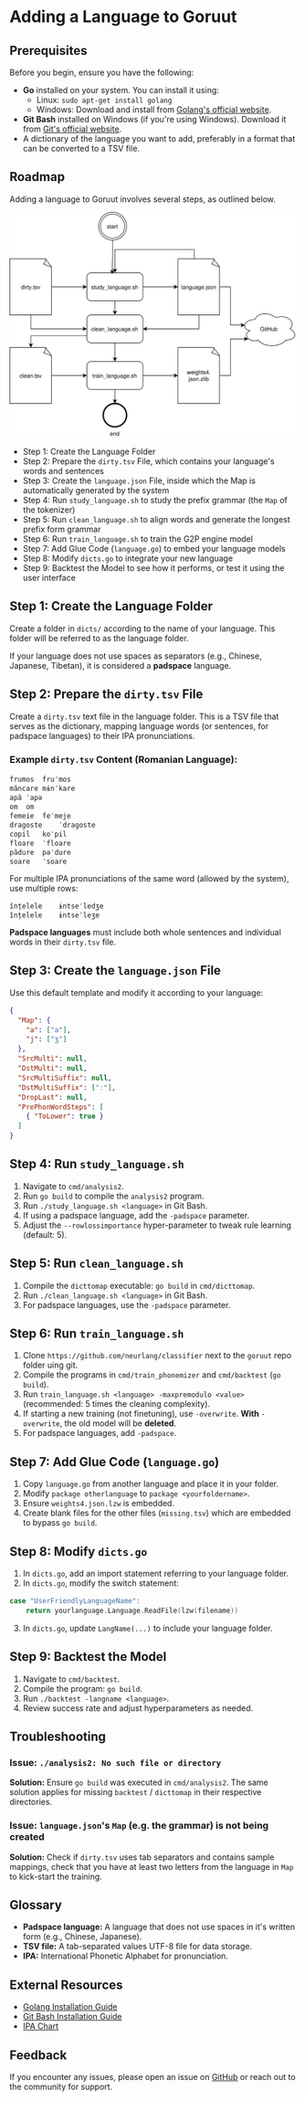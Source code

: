 # Adding a Language to Goruut

## Prerequisites

Before you begin, ensure you have the following:

- **Go** installed on your system. You can install it using:
  - Linux: `sudo apt-get install golang`
  - Windows: Download and install from [Golang's official website](https://go.dev/).
- **Git Bash** installed on Windows (if you're using Windows). Download it from [Git's official website](https://git-scm.com/downloads).
- A dictionary of the language you want to add, preferably in a format that can be converted to a TSV file.

## Roadmap

Adding a language to Goruut involves several steps, as outlined below.

![Adding a langauge to Goruut](adding_a_language.drawio.svg)

- Step 1: Create the Language Folder
- Step 2: Prepare the `dirty.tsv` File, which contains your language's words and sentences
- Step 3: Create the `language.json` File, inside which the Map is automatically generated by the system
- Step 4: Run `study_language.sh` to study the prefix grammar (the `Map` of the tokenizer)
- Step 5: Run `clean_language.sh` to align words and generate the longest prefix form grammar
- Step 6: Run `train_language.sh` to train the G2P engine model
- Step 7: Add Glue Code (`language.go`) to embed your language models
- Step 8: Modify `dicts.go` to integrate your new language
- Step 9: Backtest the Model to see how it performs, or test it using the user interface

## Step 1: Create the Language Folder

Create a folder in `dicts/` according to the name of your language. This folder will be referred to as the language folder.

If your language does not use spaces as separators (e.g., Chinese, Japanese, Tibetan), it is considered a **padspace** language.

## Step 2: Prepare the `dirty.tsv` File

Create a `dirty.tsv` text file in the language folder. This is a TSV file that serves as the dictionary, mapping language words (or sentences, for padspace languages) to their IPA pronunciations.

### Example `dirty.tsv` Content (Romanian Language):

```tsv
frumos	fruˈmos
mâncare	mɨnˈkare
apă	ˈapə
om	om
femeie	feˈmeje
dragoste	ˈdraɡoste
copil	koˈpil
floare	ˈfloare
pădure	pəˈdure
soare	ˈsoare
```

For multiple IPA pronunciations of the same word (allowed by the system), use multiple rows:

```tsv
înțelele	ɨntseˈledʒe
înțelele	ɨntseˈleʒe
```

**Padspace languages** must include both whole sentences and individual words in their `dirty.tsv` file.

## Step 3: Create the `language.json` File

Use this default template and modify it according to your language:

```json
{
  "Map": {
    "a": ["a"],
    "j": ["ʒ"]
  },
  "SrcMulti": null,
  "DstMulti": null,
  "SrcMultiSuffix": null,
  "DstMultiSuffix": ["ː"],
  "DropLast": null,
  "PrePhonWordSteps": [
    { "ToLower": true }
  ]
}
```

## Step 4: Run `study_language.sh`

1. Navigate to `cmd/analysis2`.
2. Run `go build` to compile the `analysis2` program.
3. Run `./study_language.sh <language>` in Git Bash.
4. If using a padspace language, add the `-padspace` parameter.
5. Adjust the `--rowlossimportance` hyper-parameter to tweak rule learning (default: 5).

## Step 5: Run `clean_language.sh`

1. Compile the `dicttomap` executable: `go build` in `cmd/dicttomap`.
2. Run `./clean_language.sh <language>` in Git Bash.
3. For padspace languages, use the `-padspace` parameter.

## Step 6: Run `train_language.sh`

1. Clone `https://github.com/neurlang/classifier` next to the `goruut` repo folder uing git.
2. Compile the programs in `cmd/train_phonemizer` and `cmd/backtest` (`go build`).
3. Run `train_language.sh <language> -maxpremodulo <value>` (recommended: 5 times the cleaning complexity).
4. If starting a new training (not finetuning), use `-overwrite`. **With** `-overwrite`, the old model will be **deleted**.
5. For padspace languages, add `-padspace`.

## Step 7: Add Glue Code (`language.go`)

1. Copy `language.go` from another language and place it in your folder.
2. Modify `package otherlanguage` to `package <yourfoldername>`.
3. Ensure `weights4.json.lzw` is embedded.
4. Create blank files for the other files (`missing.tsv`) which are embedded to bypass `go build`.

## Step 8: Modify `dicts.go`

1. In `dicts.go`, add an import statement referring to your language folder.
2. In `dicts.go`, modify the switch statement:

```go
case "UserFriendlyLanguageName":
    return yourlanguage.Language.ReadFile(lzw(filename))
```

3. In `dicts.go`, update `LangName(...)` to include your language folder.

## Step 9: Backtest the Model

1. Navigate to `cmd/backtest`.
2. Compile the program: `go build`.
3. Run `./backtest -langname <language>`.
4. Review success rate and adjust hyperparameters as needed.

## Troubleshooting

### Issue: `./analysis2: No such file or directory`

**Solution:** Ensure `go build` was executed in `cmd/analysis2`. The same solution applies for missing `backtest` / `dicttomap` in their respective directories.

### Issue: `language.json`'s `Map` (e.g. the grammar) is not being created

**Solution:** Check if `dirty.tsv` uses tab separators and contains sample mappings, check that you have at least two letters from the language in `Map` to kick-start the training.

## Glossary

- **Padspace language:** A language that does not use spaces in it's written form (e.g., Chinese, Japanese).
- **TSV file:** A tab-separated values UTF-8 file for data storage.
- **IPA:** International Phonetic Alphabet for pronunciation.

## External Resources

- [Golang Installation Guide](https://go.dev/doc/install)
- [Git Bash Installation Guide](https://git-scm.com/downloads)
- [IPA Chart](https://www.internationalphoneticassociation.org/content/ipa-chart)

## Feedback

If you encounter any issues, please open an issue on [GitHub](https://github.com/neurlang/goruut/issues) or reach out to the community for support.


